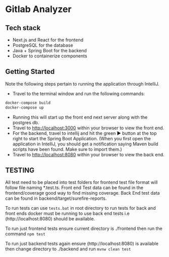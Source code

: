 # Gitlab Analyzer

## Tech stack
- Next.js and React for the frontend
- PostgreSQL for the database
- Java + Spring Boot for the backend
- Docker to containerize components

## Getting Started
Note the following steps pertain to running the application through IntelliJ. 

- Travel to the terminal window and run the following commands:
```bash
docker-compose build
docker-compose up
```
- Running this will start up the front end next server along with the postgres db.
- Travel to [http://localhost:3000](http://localhost:3000) within your browser to view the front end.
- For the backend, travel to intellij and hit the green ▶️ button at the top right to start the Spring Boot Application. (When you first open the application in IntelliJ, you should get a notification saying Maven build scripts have been found. Make sure to import them.)
- Travel to [http://localhost:8080](http://localhost:8080) within your browser to view the back end.

## TESTING

All test need to be placed into test folders for frontend test file format will
follow file naming *.test.ts. Front end Test data can be found in the frontend/coverage good
way to find missing coverage. Back End test data can be found in backend/target/surefire-reports.

To run tests can use `tests.bat` in root directory to run tests for back and front ends docker must
be running to use back end tests i.e (http://localhost:8080) should be available.

To run just frontend tests ensure current directory is ./frontend then run the command `npm test`

To run just backend tests again ensure (http://localhost:8080) is available then change directory to 
./backend and run `mvnw clean test`

